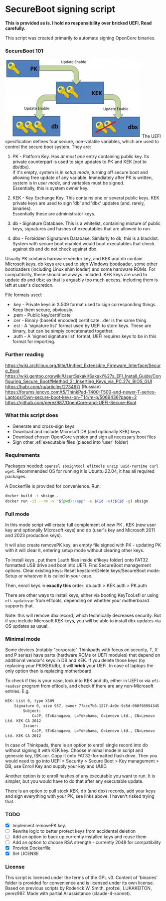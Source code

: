 # SecureBoot signing script

**This is provided as is. I hold no responsibility over bricked UEFI. Read carefully.**

This script was created primarily to automate signing OpenCore binaries.

### SecureBoot 101

![SecureBoot key hierarchy](assets/sb-scheme.jpg)
The UEFI specification defines four secure, non-volatile variables, which are used to control the secure boot system. They are: 

1. PK - Platform Key. Has *at most one* entry containing public key. Its private counterpart is used to sign updates to PK and KEK (not to db/dbx).  
If it's empty, system is in *setup mode*, turning off secure boot and allowing free update of any variable. Immediately after PK is written, system is in *user mode*, and variables must be signed.  
Essentially, this is system owner key.

2. KEK - Key Exchange Key. This contains one or several public keys. KEK private keys are used to sign 'db' and 'dbx' updates (and. rarely, binaries).  
Essentially these are administrator keys.

3. db - Signature Database. This is a whitelist, containing mixture of public keys, signatures and hashes of executables that are allowed to run.

4. dbx - Forbidden Signatures Database. Similarly to db, this is a blacklist. System with secure boot enabled would boot executables that check against db and do not check against dbx.

Usually PK contains hardware vendor key, and KEK and db contain Microsoft keys. db keys are used to sign Windows bootloader, some other bootloaders (including Linux shim loader) and some hardware ROMs. For compatibility, these should be always included. KEK keys are used to update db and dbx; as that is arguably too much access, including them is left at user's discretion.

File formats used:

- .key - Private keys in X.509 format used to sign corresponding things. Keep them secure, obviously.
- .pem - Public key/certificate
- .cer - Binary (base64 encoded) certificate. .der is the same thing.
- .esl - A 'signature list' format used by UEFI to store keys. These are binary, but can be simply concatenated together.
- .auth - A 'signed signature list' format, UEFI requires keys to be in this format for importing.

### Further reading

https://wiki.archlinux.org/title/Unified_Extensible_Firmware_Interface/Secure_Boot
https://wiki.gentoo.org/wiki/User:Sakaki/Sakaki%27s_EFI_Install_Guide/Configuring_Secure_Boot#Method_2:_Inserting_Keys_via_PC.27s_BIOS_GUI
https://habr.com/ru/articles/273497/ (Russian)
https://forums.lenovo.com/t5/ThinkPad-T400-T500-and-newer-T-series-Laptops/Own-secure-boot-keys-on-T14/m-p/5069436?page=2
https://github.com/perez987/OpenCore-and-UEFI-Secure-Boot

### What this script does

- Generate and cross-sign keys
- Download and include Microsoft DB (and optionally KEK) keys 
- Download chosen OpenCore version and sign all necessary boot files
- Sign other .efi executable files (placed into 'user' folder)

### Requirements

Packages needed: `openssl sbsigntool efitools unzip uuid-runtime curl wget`.
Recommended OS for running it is Ubuntu 22.04, it has all required packages.

A Dockerfile is provided for convenience. Run:
```sh
docker build -t sbsign .
docker run -it --rm -v "$(pwd):/app" -u $(id -u):$(id -g) sbsign
```

### Full mode

In this mode script will create full complement of new PK , KEK (new user key and optionally Microsoft keys) and db (user's key and Microsoft 2011 and 2023 production keys).

It will also create removePK key, an empty file signed with PK - updating PK with it will clear it, entering setup mode without clearing other keys.

To install keys , put them (.auth files inside efikeys folder) onto FAT32 formatted USB drive and boot into UEFI. Find SecureBoot management options. 
Clear existing keys: Reset keystore/Delete keys/SecureBoot mode: Setup or whatever it is called in your case.

Then, enroll keys in **exactly this** order: db.auth > KEK.auth > PK.auth

There are other ways to install keys, either via booting KeyTool.efi or using `efi-updatevar` from efitools, depending on whether your motherboard supports that.

Note: this will remove dbx record, which technically decreases security. But if you include Microsoft KEK keys, you will be able to install dbx updates via OS updates as usual.

### Minimal mode

Some devices (notably "corporate" Thinkpads with focus on security, T, X and P series) have parts (hardware ROMs or UEFI modules) that depend on additional vendor's keys in DB and KEK. If you delete those keys (by replacing your PK/KEK/db), it will **brick** your UEFI. In case of laptops the only option then is replacing motherboard.  

To check if this is your case, look into KEK and db, either in UEFI or via `efi-readvar` program from efitools, and check if there are any non-Microsoft entries. E.g.
```
KEK: List 0, type X509
    Signature 0, size 957, owner 7facc7b6-127f-4e9c-9c5d-080f98994345
        Subject:
            C=JP, ST=Kanagawa, L=Yokohama, O=Lenovo Ltd., CN=Lenovo Ltd. KEK CA 2012
        Issuer:
            C=JP, ST=Kanagawa, L=Yokohama, O=Lenovo Ltd., CN=Lenovo Ltd. KEK CA 2012
```

In case of Thinkpads, there is an option to enroll single record into db without signing it with KEK key. Choose minimal mode in script and generate key, ISK.cer. Copy it onto FAT32-formatted flash drive. Then you would need to go into UEFI > Security > Secure Boot > Key management > DB, use Enroll Key and supply your key and UUID.

Another option is to enroll hashes of any executable you want to run. It is simpler, but you would have to do that after any executable update.

There is an option to pull stock KEK, db (and dbx) records, add your keys and sign everything with your PK, see links above. I haven't risked trying that.

### TODO

- [x] Implement removePK key.
- [ ] Rewrite logic to better protect keys from accidental deletion
- [ ] Add an option to back up currently installed keys and reuse them
- [ ] Add an option to choose RSA strength - currently 2048 for compatibility
- [x] Provide Dockerfile
- [x] Set LICENSE

### License

This script is licensed under the terms of the GPL v3.
Content of 'binaries' folder is provided for convenience and is licensed under its own license.
Based on previous scripts by Roderick W. Smith, profzei, LUKAKEITON, perez987.
Made with partial AI assistance (claude-4-sonnet).

